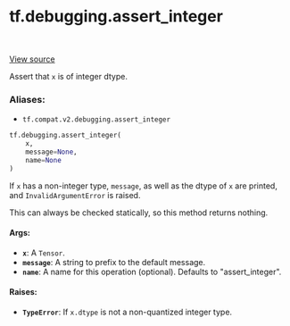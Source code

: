 <div itemscope itemtype="http://developers.google.com/ReferenceObject">
<meta itemprop="name" content="tf.debugging.assert_integer" />
<meta itemprop="path" content="Stable" />
</div>

# tf.debugging.assert_integer

<!-- Insert buttons -->

<table class="tfo-notebook-buttons tfo-api" align="left">
</table>

<a target="_blank" href="/code/stable/tensorflow/python/ops/check_ops.py">View source</a>



<!-- Start diff -->
Assert that `x` is of integer dtype.

### Aliases:

* `tf.compat.v2.debugging.assert_integer`


``` python
tf.debugging.assert_integer(
    x,
    message=None,
    name=None
)
```



<!-- Placeholder for "Used in" -->

If `x` has a non-integer type, `message`, as well as the dtype of `x` are
printed, and `InvalidArgumentError` is raised.

This can always be checked statically, so this method returns nothing.

#### Args:


* <b>`x`</b>: A `Tensor`.
* <b>`message`</b>: A string to prefix to the default message.
* <b>`name`</b>: A name for this operation (optional). Defaults to "assert_integer".


#### Raises:


* <b>`TypeError`</b>:  If `x.dtype` is not a non-quantized integer type.